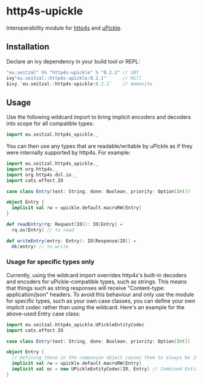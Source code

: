 # http4s-upickle
Interoperability module for [http4s](https://github.com/http4s/http4s) and [uPickle](https://github.com/lihaoyi/upickle).

## Installation

Declare an ivy dependency in your build tool or REPL:

```scala
"eu.seitzal" %% "http4s-upickle" % "0.2.1" // SBT
ivy"eu.seitzal::http4s-upickle:0.2.1"      // Mill
$ivy.`eu.seitzal::http4s-upickle:0.2.1`    // Ammonite
```

## Usage

Use the following wildcard import to bring implicit encoders and decoders into scope for all compatible types:

```scala
import eu.seitzal.http4s_upickle._
```

You can then use any types that are readable/writable by uPickle as if they were internally supported by http4s.
For example:

```scala
import eu.seitzal.http4s_upickle._
import org.http4s._
import org.http4s.dsl.io._
import cats.effect.IO

case class Entry(text: String, done: Boolean, priority: Option[Int])

object Entry {
  implicit val rw = upickle.default.macroRW[Entry]
}

def readEntry(rq: Request[IO]): IO[Entry] = 
  rq.as[Entry] // to read

def writeEntry(entry: Entry): IO[Response[IO]] =
  Ok(entry) // to write
```

### Usage for specific types only

Currently, using the wildcard import overrides http4s's built-in decoders and encoders for uPickle-compatible types, such as strings. This means that things such as string responses will receive "Content-type: application/json" headers. To avoid this behaviour and only use the module for specific types, such as your own case classes, you can define your own implicit codec rather than using the wildcard.
Here's an example for the above-used Entry case class:

```scala
import eu.seitzal.http4s_upickle.UPickleEntityCodec
import cats.effect.IO

case class Entry(text: String, done: Boolean, priority: Option[Int])

object Entry {
  // Defining these in the companion object causes them to always be in implicit scope
  implicit val rw = upickle.default.macroRW[Entry]
  implicit val ec = new UPickleEntityCodec[IO, Entry] // Combined EntityEncoder and -Decoder
}
```
